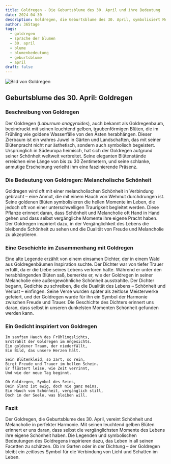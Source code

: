 ```yaml
---
title: Goldregen - Die Geburtsblume des 30. April und ihre Bedeutung
date: 2024-04-30
description: Goldregen, die Geburtsblume des 30. April, symbolisiert Melancholische Schönheit. Erfahre mehr über ihre Geschichte, Bedeutung und Symbolik in der Sprache der Blumen.
author: 365tage
tags:
  - goldregen
  - sprache der blumen
  - 30. april
  - blume
  - blumenbedeutung
  - geburtsblume
  - april
draft: false
---
```


![Bild von Goldregen](https://cdn.pixabay.com/photo/2022/01/03/18/41/weeping-golden-chain-6913355_640.jpg#center)


## Geburtsblume des 30. April: Goldregen

### Beschreibung von Goldregen

Der Goldregen (_Laburnum anagyroides_), auch bekannt als Goldregenbaum, beeindruckt mit seinen leuchtend gelben, traubenförmigen Blüten, die im Frühling wie goldene Wasserfälle von den Ästen herabhängen. Dieser Zierbaum ist ein wahres Juwel in Gärten und Landschaften, das mit seiner Blütenpracht nicht nur ästhetisch, sondern auch symbolisch begeistert. Ursprünglich in Südeuropa heimisch, hat sich der Goldregen aufgrund seiner Schönheit weltweit verbreitet. Seine eleganten Blütenstände erreichen eine Länge von bis zu 30 Zentimetern, und seine schlanke, anmutige Erscheinung verleiht ihm eine faszinierende Präsenz.

### Die Bedeutung von Goldregen: Melancholische Schönheit

Goldregen wird oft mit einer melancholischen Schönheit in Verbindung gebracht – eine Anmut, die mit einem Hauch von Wehmut durchdrungen ist. Seine goldenen Blüten symbolisieren die hellen Momente im Leben, die jedoch oft von einer unterschwelligen Traurigkeit begleitet werden. Diese Pflanze erinnert daran, dass Schönheit und Melancholie oft Hand in Hand gehen und dass selbst vergängliche Momente ihre eigene Pracht haben. Der Goldregen inspiriert dazu, in der Vergänglichkeit des Lebens die bleibende Schönheit zu sehen und die Dualität von Freude und Melancholie zu akzeptieren.

### Eine Geschichte im Zusammenhang mit Goldregen

Eine alte Legende erzählt von einem einsamen Dichter, der in einem Wald aus Goldregenbäumen Inspiration suchte. Der Dichter war von tiefer Trauer erfüllt, da er die Liebe seines Lebens verloren hatte. Während er unter den herabhängenden Blüten saß, bemerkte er, wie der Goldregen in seiner Melancholie eine außergewöhnliche Schönheit ausstrahlte. Der Dichter begann, Gedichte zu schreiben, die die Dualität des Lebens – Schönheit und Verlust – einfingen. Seine Verse wurden später als zeitlose Meisterwerke gefeiert, und der Goldregen wurde für ihn ein Symbol der Harmonie zwischen Freude und Trauer. Die Geschichte des Dichters erinnert uns daran, dass selbst in unseren dunkelsten Momenten Schönheit gefunden werden kann.

### Ein Gedicht inspiriert von Goldregen

```
Im sanften Hauch des Frühlingslichts,  
Erstrahlt der Goldregen im Angesichts.  
Ein goldener Traum, der niederfällt,  
Ein Bild, das unsere Herzen hält.  

Sein Blütenkleid, so zart, so rein,  
Birgt Freude und Trauer im hellen Schein.  
Er flüstert leise, wie Zeit verrinnt,  
Und wie der neue Tag beginnt.  

Oh Goldregen, Symbol des Seins,  
Dein Glanz ist ewig, doch nie ganz meins.  
Ein Hauch von Schönheit, vergänglich still,  
Doch in der Seele, was bleiben will.  
```

### Fazit

Der Goldregen, die Geburtsblume des 30. April, vereint Schönheit und Melancholie in perfekter Harmonie. Mit seinen leuchtend gelben Blüten erinnert er uns daran, dass selbst die vergänglichsten Momente des Lebens ihre eigene Schönheit haben. Die Legenden und symbolischen Bedeutungen des Goldregens inspirieren dazu, das Leben in all seinen Facetten zu schätzen. Ob im Garten oder in der Dichtung – der Goldregen bleibt ein zeitloses Symbol für die Verbindung von Licht und Schatten im Leben.